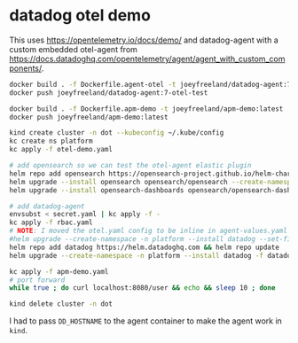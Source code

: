 # datadog otel demo

This uses https://opentelemetry.io/docs/demo/ and datadog-agent with a custom
embedded otel-agent from
https://docs.datadoghq.com/opentelemetry/agent/agent_with_custom_components/.

```bash
docker build . -f Dockerfile.agent-otel -t joeyfreeland/datadog-agent:7-otel-test --no-cache
docker push joeyfreeland/datadog-agent:7-otel-test

docker build . -f Dockerfile.apm-demo -t joeyfreeland/apm-demo:latest
docker push joeyfreeland/apm-demo:latest

kind create cluster -n dot --kubeconfig ~/.kube/config
kc create ns platform
kc apply -f otel-demo.yaml

# add opensearch so we can test the otel-agent elastic plugin
helm repo add opensearch https://opensearch-project.github.io/helm-charts/ && helm repo update
helm upgrade --install opensearch opensearch/opensearch --create-namespace -n opensearch --values opensearch.yaml
helm upgrade --install opensearch-dashboards opensearch/opensearch-dashboards --create-namespace -n opensearch --values opensearch-dashboards.yaml

# add datadog-agent
envsubst < secret.yaml | kc apply -f -
kc apply -f rbac.yaml
# NOTE: I moved the otel.yaml config to be inline in agent-values.yaml
#helm upgrade --create-namespace -n platform --install datadog --set-file datadog.otelCollector.config=otel.yaml -f datadog-agent.yaml datadog/datadog
helm repo add datadog https://helm.datadoghq.com && helm repo update
helm upgrade --create-namespace -n platform --install datadog -f datadog-agent.yaml datadog/datadog

kc apply -f apm-demo.yaml
# port forward
while true ; do curl localhost:8080/user && echo && sleep 10 ; done

kind delete cluster -n dot
```

I had to pass `DD_HOSTNAME` to the agent container to make the agent work in
`kind`.
